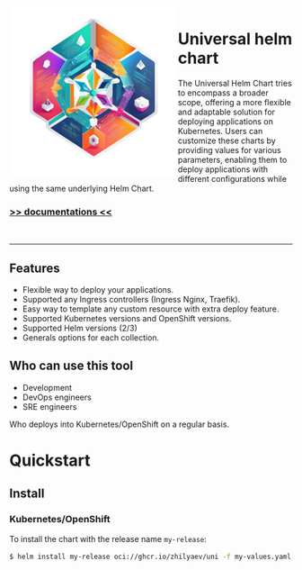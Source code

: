 <div>
  <img align="left" alt="uni-chart logo" src="https://github.com/zhilyaev/uni-chart/raw/main/logo_1024.png" style="max-height:100%;" height="300px" /></a>
</div>


# Universal helm chart

The Universal Helm Chart tries to encompass a broader scope, offering a more flexible and adaptable solution for deploying applications on Kubernetes. Users can customize these charts by providing values for various parameters, enabling them to deploy applications with different configurations while using the same underlying Helm Chart.

### [ >> documentations << ](REFERENCE.md)

<br clear="left">

---



## Features

* Flexible way to deploy your applications.
* Supported any Ingress controllers (Ingress Nginx, Traefik).
* Easy way to template any custom resource with extra deploy feature.
* Supported Kubernetes versions and OpenShift versions.
* Supported Helm versions (2/3)
* Generals options for each collection.

## Who can use this tool

* Development
* DevOps engineers
* SRE engineers

Who deploys into Kubernetes/OpenShift on a regular basis.

# Quickstart

## Install

### Kubernetes/OpenShift

To install the chart with the release name `my-release`:

```bash
$ helm install my-release oci://ghcr.io/zhilyaev/uni -f my-values.yaml
```

